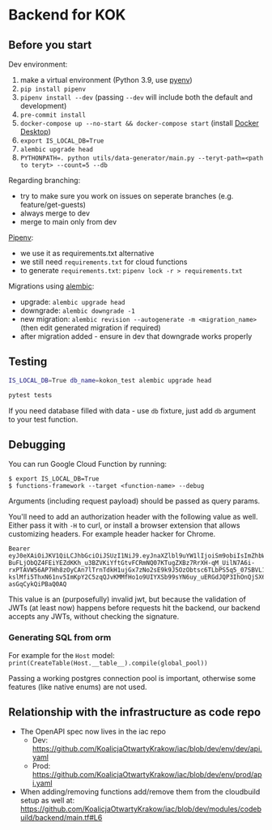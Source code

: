 # Backend for KOK

## Before you start

Dev environment:
1. make a virtual environment (Python 3.9,  use [pyenv](https://github.com/pyenv/pyenv))
2. `pip install pipenv`
3. `pipenv install --dev` (passing `--dev` will include both the default and development)
4. `pre-commit install`
5. `docker-compose up --no-start && docker-compose start` (install [Docker Desktop](https://www.docker.com/products/docker-desktop/))
6. `export IS_LOCAL_DB=True`
7. `alembic upgrade head`
8. `PYTHONPATH=. python utils/data-generator/main.py --teryt-path=<path to teryt> --count=5 --db`

Regarding branching:
- try to make sure you work on issues on seperate branches (e.g. feature/get-guests)
- always merge to dev
- merge to main only from dev

[Pipenv](https://pipenv-fork.readthedocs.io):
- we use it as requirements.txt alternative
- we still need `requirements.txt` for cloud functions
- to generate `requirements.txt`: `pipenv lock -r > requirements.txt`

Migrations using [alembic](https://alembic.sqlalchemy.org/en/latest/):
- upgrade: `alembic upgrade head`
- downgrade: `alembic downgrade -1`
- new migration: `alembic revision --autogenerate -m <migration_name>` (then edit generated migration if required)
- after migration added - ensure in dev that downgrade works properly

## Testing

```bash
IS_LOCAL_DB=True db_name=kokon_test alembic upgrade head

pytest tests
```

If you need database filled with data - use `db` fixture, just add `db` argument to your test function.

## Debugging

You can run Google Cloud Function by running:
```
$ export IS_LOCAL_DB=True
$ functions-framework --target <function-name> --debug
```

Arguments (including request payload) should be passed as query params.

You'll need to add an authorization header with the following value as well. Either pass it with `-H` to curl,
or install a browser extension that allows customizing headers. For example header hacker for Chrome.

```
Bearer eyJ0eXAiOiJKV1QiLCJhbGciOiJSUzI1NiJ9.eyJnaXZlbl9uYW1lIjoiSm9obiIsImZhbWlseV9uYW1lIjoiRG9lIiwiZW1haWwiOiJqb2huLmRvZUBleGFtcGxlLmNvbSIsInN1YiI6IjEwNzY5MTUwMzUwMDA2MTUwNzE1MTEzMDgyMzY3IiwicGljdHVyZSI6Imh0dHBzOi8vZ29vZ2xlLmNvbS8xMjMifQ.kVDaaGkjVeRgbM0AbQhQQy9LlgpdCpbgq32-BuFLjObQZ4FEiYEZdKKh_u3BZVKiYftGtvFCRmNQ07KTugZXBz7RrXH-qM_UilN7A6i-rxPTAVW56AP7Hh8zOyCAn7lTrnTdkH1ujGx7zNo2sE9k9J5OzObtsc6TLbPS5q5_07SBVL1dll2hP84-kslMfi5ThxN61nv5ImKpY2C5zqQJvKMMfHo1o9UIYXSb99sYN6uy_uERGdJQP3IhOnQjSX6ldnCwMHzXwgGQztDfLuGWXoYc2UY9s6XkLX5d5_ndMrP5z1n7uZu7I7of75bSEgaEt4QLl-asGqCykQiPBaQ0AQ
```

This value is an (purposefully) invalid jwt, but because the validation of JWTs (at least now) happens before requests
hit the backend, our backend accepts any JWTs, without checking the signature.

### Generating SQL from orm

For example for the `Host` model:
`print(CreateTable(Host.__table__).compile(global_pool))`

Passing a working postgres connection pool is important, otherwise some features (like native enums) are not used.

## Relationship with the infrastructure as code repo

* The OpenAPI spec now lives in the iac repo
  * Dev: https://github.com/KoalicjaOtwartyKrakow/iac/blob/dev/env/dev/api.yaml
  * Prod: https://github.com/KoalicjaOtwartyKrakow/iac/blob/dev/env/prod/api.yaml
* When adding/removing functions add/remove them from the cloudbuild setup as well at:
  https://github.com/KoalicjaOtwartyKrakow/iac/blob/dev/modules/codebuild/backend/main.tf#L6
